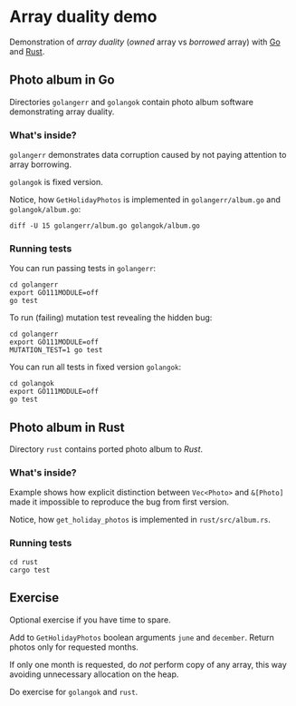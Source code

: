 # Array duality demo

Demonstration of *array duality* (*owned* array vs *borrowed* array)
with [Go](https://golang.org/) and [Rust](https://www.rust-lang.org/).

## Photo album in Go

Directories `golangerr` and `golangok` contain photo album software demonstrating
array duality.

### What's inside?

`golangerr` demonstrates data corruption caused by not paying attention to array borrowing.

`golangok` is fixed version.

Notice, how `GetHolidayPhotos` is implemented in `golangerr/album.go` and `golangok/album.go`:

```
diff -U 15 golangerr/album.go golangok/album.go
```

### Running tests

You can run passing tests in `golangerr`:

```
cd golangerr
export GO111MODULE=off
go test
```

To run (failing) mutation test revealing the hidden bug:

```
cd golangerr
export GO111MODULE=off
MUTATION_TEST=1 go test
```

You can run all tests in fixed version `golangok`:

```
cd golangok
export GO111MODULE=off
go test
```

## Photo album in Rust

Directory `rust` contains ported photo album to *Rust*.

### What's inside?

Example shows how explicit distinction between `Vec<Photo>` and `&[Photo]`
made it impossible to reproduce the bug from first version.

Notice, how `get_holiday_photos` is implemented in `rust/src/album.rs`.

### Running tests

```
cd rust
cargo test
```

## Exercise

Optional exercise if you have time to spare.

Add to `GetHolidayPhotos` boolean arguments `june` and `december`. Return
photos only for requested months.

If only one month is requested, do *not* perform copy of any array,
this way avoiding unnecessary allocation on the heap.

Do exercise for `golangok` and `rust`.
